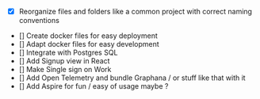 - [x] Reorganize files and folders like a common project with correct naming conventions
- [] Create docker files for easy deployment
- [] Adapt docker files for easy development
- [] Integrate with Postgres SQL
- [] Add Signup view in React 
- [] Make Single sign on Work
- [] Add Open Telemetry and bundle Graphana / or stuff like that with it
- [] Add Aspire for fun / easy of usage maybe ?